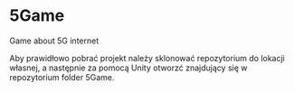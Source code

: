 # 5Game
Game about 5G internet

Aby prawidłowo pobrać projekt należy sklonować repozytorium do lokacji własnej, a następnie za pomocą Unity otworzć znajdujący się w repozytorium folder 5Game.

